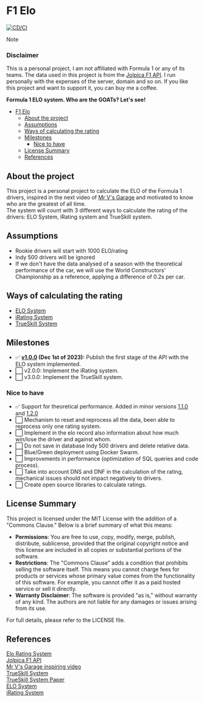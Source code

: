 # F1 Elo

[![CD/CI](https://github.com/Baaarbz/f1-elo/actions/workflows/main.yml/badge.svg)](https://github.com/Baaarbz/f1-elo/actions/workflows/main.yml)

> [!NOTE]
> ### Disclaimer
> This is a personal project, I am not affiliated with Formula 1 or any of its teams. The data used in this project is
> from the [Jolpica F1 API](https://github.com/jolpica/jolpica-f1). I run personally with the expenses of the server,
> domain and so on. If you like this project and want to support it, you can buy me a coffee.

**Formula 1 ELO system. Who are the GOATs? Let's see!**
<!-- TOC -->
* [F1 Elo](#f1-elo)
  * [About the project](#about-the-project)
  * [Assumptions](#assumptions)
  * [Ways of calculating the rating](#ways-of-calculating-the-rating)
  * [Milestones](#milestones)
    * [Nice to have](#nice-to-have)
  * [License Summary](#license-summary)
  * [References](#references)
<!-- TOC -->

## About the project

This project is a personal project to calculate the ELO of the Formula 1 drivers, inspired in the next video of [Mr V's Garage](https://www.youtube.com/live/U16a8tdrbII?t=1046s) and motivated to know who are the greatest of all time. 
<br/>The system will count with 3 different ways to calculate the rating of the drivers: ELO System, iRating system and TrueSkill system.

## Assumptions

- Rookie drivers will start with 1000 ELO/rating
- Indy 500 drivers will be ignored
- If we don't have the data analysed of a season with the theoretical performance of the car, we will use the World Constructors' Championship as a reference, applying a difference of 0.2s per car.

## Ways of calculating the rating
- [ELO System](docs/elo.md)
- [iRating System](docs/irating.md)
- [TrueSkill System](docs/trueskill.md)

## Milestones

- ✅ **[v1.0.0](https://github.com/Baaarbz/f1-elo/releases/tag/1.0.0) (Dec 1st of 2023):** Publish the first stage of the API with the ELO system implemented.
- ⬜ v2.0.0: Implement the iRating system.
- ⬜ v3.0.0: Implement the TrueSkill system.

### Nice to have
- ✅ Support for theoretical performance. Added in minor versions [1.1.0](https://github.com/Baaarbz/f1-elo/releases/tag/1.1.0) and [1.2.0](https://github.com/Baaarbz/f1-elo/releases/tag/1.2.0)
- ⬜ Mechanism to reset and reprocess all the data, been able to reprocess only one rating system.
- ⬜ Implement in the elo record also information about how much win/lose the driver and against whom.
- ⬜ Do not save in database Indy 500 drivers and delete relative data.
- ⬜ Blue/Green deployment using Docker Swarm.
- ⬜ Improvements in performance (optimization of SQL queries and code process).
- ⬜ Take into account DNS and DNF in the calculation of the rating, mechanical issues should not impact negatively to drivers.
- ⬜ Create open source libraries to calculate ratings.

## License Summary

This project is licensed under the MIT License with the addition of a "Commons Clause." Below is a brief summary of what this means:

* **Permissions**: You are free to use, copy, modify, merge, publish, distribute, sublicense, provided that the original copyright notice and this license are included in all copies or substantial portions of the software.
* **Restrictions**: The "Commons Clause" adds a condition that prohibits selling the software itself. This means you cannot charge fees for products or services whose primary value comes from the functionality of this software. For example, you cannot offer it as a paid hosted service or sell it directly.
* **Warranty Disclaimer**: The software is provided "as is," without warranty of any kind. The authors are not liable for any damages or issues arising from its use.

For full details, please refer to the LICENSE file.

## References

[Elo Rating System](https://stanislav-stankovic.medium.com/elo-rating-system-6196cc59941e) <br/>
[Jolpica F1 API](https://github.com/jolpica/jolpica-f1)<br/>
[Mr V's Garage inspiring video](https://www.youtube.com/live/U16a8tdrbII?t=1046s)<br/>
[TrueSkill System](https://www.microsoft.com/en-us/research/project/trueskill-ranking-system/)<br/>
[TrueSkill System Paper](https://www.microsoft.com/en-us/research/wp-content/uploads/2007/01/NIPS2006_0688.pdf)<br/>
[ELO System](https://en.wikipedia.org/wiki/Elo_rating_system)<br/>
[iRating System](https://www.iracing.com/license-progression/) <br/>
